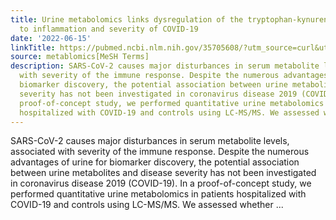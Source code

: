 ```yaml
---
title: Urine metabolomics links dysregulation of the tryptophan-kynurenine pathway
  to inflammation and severity of COVID-19
date: '2022-06-15'
linkTitle: https://pubmed.ncbi.nlm.nih.gov/35705608/?utm_source=curl&utm_medium=rss&utm_campaign=pubmed-2&utm_content=1Zkrxt7ktlCbHBXEV3v65xxSnkSWNsJ1A6Fq3gBniKhGfIUslK&fc=20210907212339&ff=20220617211724&v=2.17.6
source: metablomics[MeSH Terms]
description: SARS-CoV-2 causes major disturbances in serum metabolite levels, associated
  with severity of the immune response. Despite the numerous advantages of urine for
  biomarker discovery, the potential association between urine metabolites and disease
  severity has not been investigated in coronavirus disease 2019 (COVID-19). In a
  proof-of-concept study, we performed quantitative urine metabolomics in patients
  hospitalized with COVID-19 and controls using LC-MS/MS. We assessed whether ...
---
```

SARS-CoV-2 causes major disturbances in serum metabolite levels, associated with severity of the immune response. Despite the numerous advantages of urine for biomarker discovery, the potential association between urine metabolites and disease severity has not been investigated in coronavirus disease 2019 (COVID-19). In a proof-of-concept study, we performed quantitative urine metabolomics in patients hospitalized with COVID-19 and controls using LC-MS/MS. We assessed whether ...